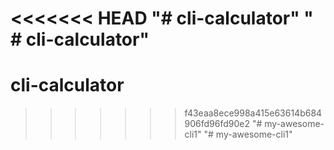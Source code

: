 <<<<<<< HEAD
"# cli-calculator" 
" # cli-calculator" 
=======
# cli-calculator
>>>>>>> f43eaa8ece998a415e63614b684906fd96fd90e2
"# my-awesome-cli1" 
"# my-awesome-cli1" 
